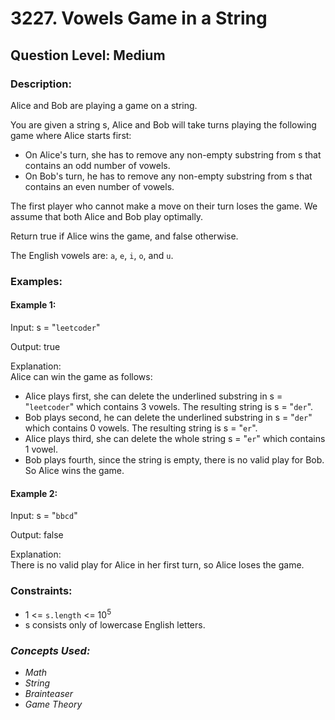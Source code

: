 # 3227. Vowels Game in a String
## Question Level: Medium
### Description:
Alice and Bob are playing a game on a string.

You are given a string s, Alice and Bob will take turns playing the following game where Alice starts first:
- On Alice's turn, she has to remove any non-empty substring from s that contains an odd number of vowels.
- On Bob's turn, he has to remove any non-empty substring from s that contains an even number of vowels.

The first player who cannot make a move on their turn loses the game. We assume that both Alice and Bob play optimally.

Return true if Alice wins the game, and false otherwise.

The English vowels are: `a`, `e`, `i`, `o`, and `u`.

### Examples:
#### Example 1:

Input: s = "`leetcoder`"

Output: true

Explanation:  
Alice can win the game as follows:
- Alice plays first, she can delete the underlined substring in s = "`leetcoder`" which contains 3 vowels. The resulting string is s = "`der`".
- Bob plays second, he can delete the underlined substring in s = "`der`" which contains 0 vowels. The resulting string is s = "`er`".
- Alice plays third, she can delete the whole string s = "`er`" which contains 1 vowel.
- Bob plays fourth, since the string is empty, there is no valid play for Bob. So Alice wins the game.
#### Example 2:

Input: s = "`bbcd`"

Output: false

Explanation:  
There is no valid play for Alice in her first turn, so Alice loses the game.

### Constraints:

- 1 <= `s.length` <= 10<sup>5</sup>
- s consists only of lowercase English letters.

### <i>Concepts Used:
- Math
- String
- Brainteaser
- Game Theory</i>